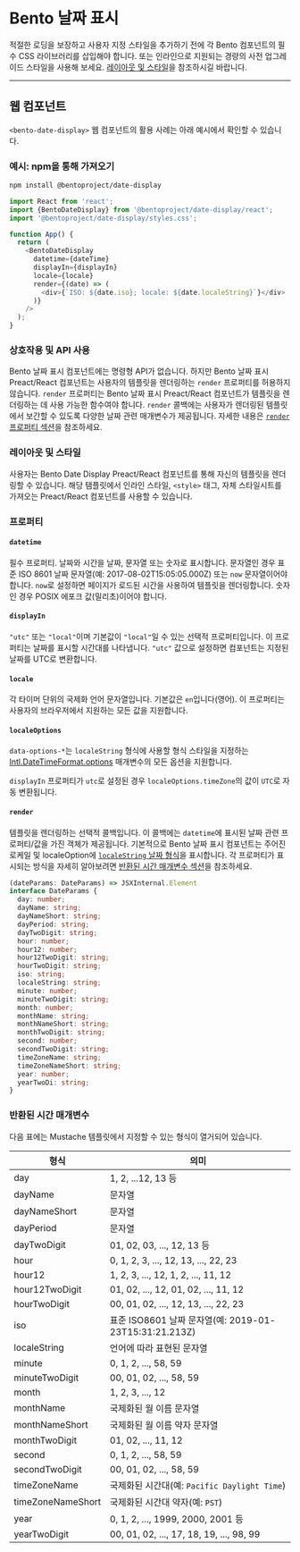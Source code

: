 # Bento 날짜 표시

적절한 로딩을 보장하고 사용자 지정 스타일을 추가하기 전에 각 Bento 컴포넌트의 필수 CSS 라이브러리를 삽입해야 합니다. 또는 인라인으로 지원되는 경량의 사전 업그레이드 스타일을 사용해 보세요. [레이아웃 및 스타일](#layout-and-style)을 참조하시길 바랍니다.

<!--
## Web Component

TODO(https://go.amp.dev/issue/36619): Restore this section. We don't include it because we don't support <template> in Bento Web Components yet.

An older version of this file contains the removed section, though it's incorrect:

https://github.com/ampproject/amphtml/blob/422d171e87571c4d125a2bf956e78e92444c10e8/extensions/amp-date-display/1.0/README.md
-->

---

## 웹 컴포넌트

`<bento-date-display>` 웹 컴포넌트의 활용 사례는 아래 예시에서 확인할 수 있습니다.

### 예시: npm을 통해 가져오기

```sh
npm install @bentoproject/date-display
```

```javascript
import React from 'react';
import {BentoDateDisplay} from '@bentoproject/date-display/react';
import '@bentoproject/date-display/styles.css';

function App() {
  return (
    <BentoDateDisplay
      datetime={dateTime}
      displayIn={displayIn}
      locale={locale}
      render={(date) => (
        <div>{`ISO: ${date.iso}; locale: ${date.localeString}`}</div>
      )}
    />
  );
}
```

### 상호작용 및 API 사용

Bento 날짜 표시 컴포넌트에는 명령형 API가 없습니다. 하지만 Bento 날짜 표시 Preact/React 컴포넌트는 사용자의 템플릿을 렌더링하는 `render` 프로퍼티를 허용하지 않습니다. `render` 프로퍼티는 Bento 날짜 표시 Preact/React 컴포넌트가 템플릿을 렌더링하는 데 사용 가능한 함수여야 합니다. `render` 콜백에는 사용자가 렌더링된 템플릿에서 보간할 수 있도록 다양한 날짜 관련 매개변수가 제공됩니다. 자세한 내용은 <a href="#render" data-md-type="link">`render` 프로퍼티 섹션</a>을 참조하세요.

### 레이아웃 및 스타일

사용자는 Bento Date Display Preact/React 컴포넌트를 통해 자신의 템플릿을 렌더링할 수 있습니다. 해당 탬플릿에서 인라인 스타일, `<style>` 태그, 자체 스타일시트를 가져오는 Preact/React 컴포넌트를 사용할 수 있습니다.

### 프로퍼티

#### `datetime`

필수 프로퍼티. 날짜와 시간을 날짜, 문자열 또는 숫자로 표시합니다. 문자열인 경우 표준 ISO 8601 날짜 문자열(예: 2017-08-02T15:05:05.000Z) 또는 `now` 문자열이어야 합니다. `now`로 설정하면 페이지가 로드된 시간을 사용하여 템플릿을 렌더링합니다. 숫자인 경우 POSIX 에포크 값(밀리초)이어야 합니다.

#### `displayIn`

`"utc"` 또는 `"local"`이며 기본값이 `"local"`일 수 있는 선택적 프로퍼티입니다. 이 프로퍼티는 날짜를 표시할 시간대를 나타냅니다. `"utc"` 값으로 설정하면 컴포넌트는 지정된 날짜를 UTC로 변환합니다.

#### `locale`

각 타이머 단위의 국제화 언어 문자열입니다. 기본값은 `en`입니다(영어). 이 프로퍼티는 사용자의 브라우저에서 지원하는 모든 값을 지원합니다.

#### `localeOptions`

`data-options-*`는 <code>localeString</code> 형식에 사용할 형식 스타일을 지정하는 <a class="" href="https://developer.mozilla.org/en-US/docs/Web/JavaScript/Reference/Global_Objects/Intl/DateTimeFormat/DateTimeFormat#parameters">Intl.DateTimeFormat.options</a> 매개변수의 모든 옵션을 지원합니다.

`displayIn` 프로퍼티가 `utc`로 설정된 경우 `localeOptions.timeZone`의 값이 `UTC`로 자동 변환됩니다.

#### `render`

템플릿을 렌더링하는 선택적 콜백입니다. 이 콜백에는 `datetime`에 표시된 날짜 관련 프로퍼티/값을 가진 객체가 제공됩니다. 기본적으로 Bento 날짜 표시 컴포넌트는 주어진 로케일 및 localeOption에 [`localeString` 날짜 형식](https://developer.mozilla.org/en-US/docs/Web/JavaScript/Reference/Global_Objects/Date/toLocaleString)을 표시합니다. 각 프로퍼티가 표시되는 방식을 자세히 알아보려면 [반환된 시간 매개변수 섹션](#returned-time-parameters)을 참조하세요.

```typescript
(dateParams: DateParams) => JSXInternal.Element
interface DateParams {
  day: number;
  dayName: string;
  dayNameShort: string;
  dayPeriod: string;
  dayTwoDigit: string;
  hour: number;
  hour12: number;
  hour12TwoDigit: string;
  hourTwoDigit: string;
  iso: string;
  localeString: string;
  minute: number;
  minuteTwoDigit: string;
  month: number;
  monthName: string;
  monthNameShort: string;
  monthTwoDigit: string;
  second: number;
  secondTwoDigit: string;
  timeZoneName: string;
  timeZoneNameShort: string;
  year: number;
  yearTwoDi: string;
}
```

### 반환된 시간 매개변수

다음 표에는 Mustache 템플릿에서 지정할 수 있는 형식이 열거되어 있습니다.

형식 | 의미
--- | ---
day | 1, 2, ...12, 13 등
dayName | 문자열
dayNameShort | 문자열
dayPeriod | 문자열
dayTwoDigit | 01, 02, 03, ..., 12, 13 등
hour | 0, 1, 2, 3, ..., 12, 13, ..., 22, 23
hour12 | 1, 2, 3, ..., 12, 1, 2, ..., 11, 12
hour12TwoDigit | 01, 02, ..., 12, 01, 02, ..., 11, 12
hourTwoDigit | 00, 01, 02, ..., 12, 13, ..., 22, 23
iso | 표준 ISO8601 날짜 문자열(예: 2019-01-23T15:31:21.213Z)
localeString | 언어에 따라 표현된 문자열
minute | 0, 1, 2, ..., 58, 59
minuteTwoDigit | 00, 01, 02, ..., 58, 59
month | 1, 2, 3, ..., 12
monthName | 국제화된 월 이름 문자열
monthNameShort | 국제화된 월 이름 약자 문자열
monthTwoDigit | 01, 02, ..., 11, 12
second | 0, 1, 2, ..., 58, 59
secondTwoDigit | 00, 01, 02, ..., 58, 59
timeZoneName | 국제화된 시간대(예: `Pacific Daylight Time`)
timeZoneNameShort | 국제화된 시간대 약자(예: `PST`)
year | 0, 1, 2, ..., 1999, 2000, 2001 등
yearTwoDigit | 00, 01, 02, ..., 17, 18, 19, ..., 98, 99
